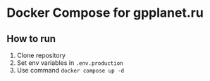 # Docker Compose for gpplanet.ru

## How to run

1. Clone repository
2. Set env variables in `.env.production`
3. Use command `docker compose up -d`
